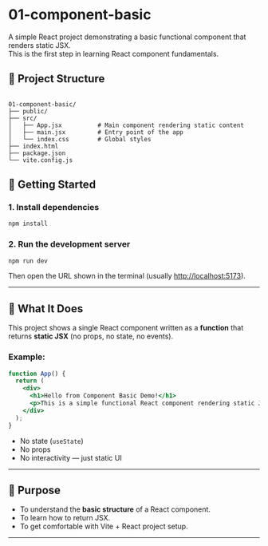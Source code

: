# 01-component-basic

A simple React project demonstrating a basic functional component that renders static JSX.  
This is the first step in learning React component fundamentals.

## 📁 Project Structure

```

01-component-basic/
├── public/
├── src/
│   ├── App.jsx          # Main component rendering static content
│   ├── main.jsx         # Entry point of the app
│   └── index.css        # Global styles
├── index.html
├── package.json
└── vite.config.js

````

## 🚀 Getting Started

### 1. Install dependencies

```bash
npm install
````

### 2. Run the development server

```bash
npm run dev
```

Then open the URL shown in the terminal (usually [http://localhost:5173](http://localhost:5173)).

---

## 📄 What It Does

This project shows a single React component written as a **function** that returns **static JSX** (no props, no state, no events).

### Example:

```jsx
function App() {
  return (
    <div>
      <h1>Hello from Component Basic Demo!</h1>
      <p>This is a simple functional React component rendering static JSX.</p>
    </div>
  );
}
```

* No state (`useState`)
* No props
* No interactivity — just static UI

---

## 🧠 Purpose

* To understand the **basic structure** of a React component.
* To learn how to return JSX.
* To get comfortable with Vite + React project setup.

---
